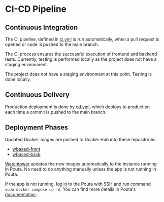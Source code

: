 # CI-CD Pipeline

## Continuous Integration

The CI pipeline, defined in [ci.yml](../.github/workflows/ci.yml) is run automatically, when a pull request is opened or code is pushed to the main branch.

The CI process ensures the successful execution of frontend and backend tests. Currently, testing is performed locally as the project does not have a staging environment.

The project does not have a staging environment at this point. Testing is done locally.

## Continuous Delivery

Production deployment is done by [cd.yml](../.github//workflows/cd.yml), which deploys to production each time a commit is pushed to the main branch.

## Deployment Phases

Updated Docker images are pushed to Docker Hub into these repositories:
  * [wbased-front](https://hub.docker.com/repository/docker/helsinkiunicollab/wbased-front/general)
  * [wbased-back](https://hub.docker.com/repository/docker/helsinkiunicollab/wbased-back/general)

[Watchtower](https://containrrr.dev/watchtower/) updates the new images automatically to the instance running in Pouta. No need to do anything manually unless the app is not running in Pouta. 

If the app is not running, log in to the Pouta with SSH and run command `sudo docker compose up -d`. You can find more details in Pouta's [documentation](/docs/pouta.md).
